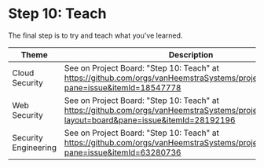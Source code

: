 # Step 10: Teach

The final step is to try and teach what you've learned.

| Theme | Description |
| -- | -- |
| Cloud Security | See on Project Board: "Step 10: Teach" at https://github.com/orgs/vanHeemstraSystems/projects/9/views/1?pane=issue&itemId=18547778 |
| Web Security | See on Project Board: "Step 10: Teach" at https://github.com/orgs/vanHeemstraSystems/projects/16/views/1?layout=board&pane=issue&itemId=28192196 |
| Security Engineering | See on Project Board: "Step 10: Teach" at https://github.com/orgs/vanHeemstraSystems/projects/36/views/1?pane=issue&itemId=63280736 |
